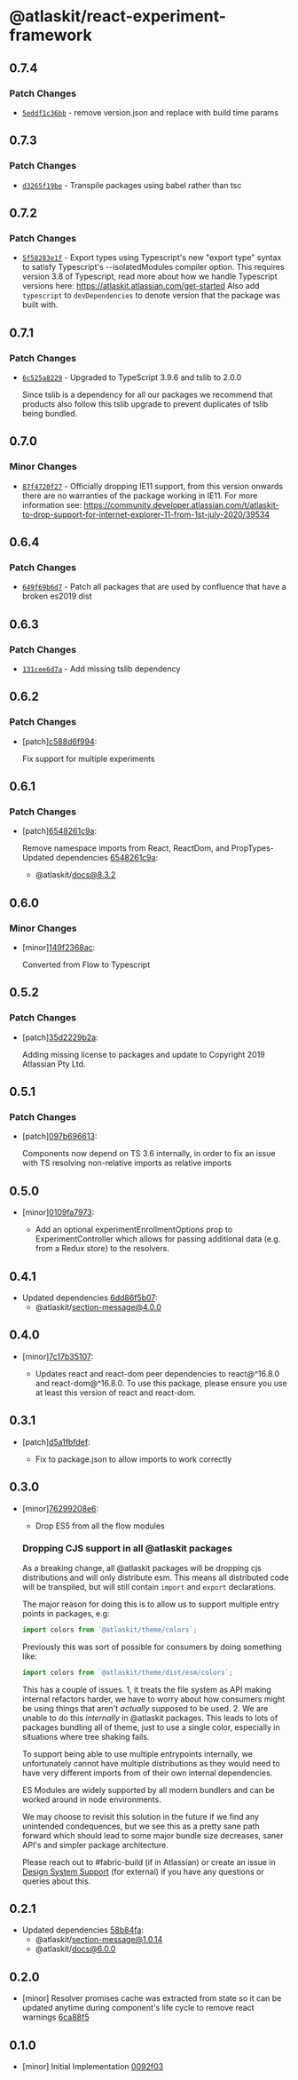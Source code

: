 # @atlaskit/react-experiment-framework

## 0.7.4

### Patch Changes

- [`5eddf1c36bb`](https://bitbucket.org/atlassian/atlassian-frontend/commits/5eddf1c36bb) - remove version.json and replace with build time params

## 0.7.3

### Patch Changes

- [`d3265f19be`](https://bitbucket.org/atlassian/atlassian-frontend/commits/d3265f19be) - Transpile packages using babel rather than tsc

## 0.7.2

### Patch Changes

- [`5f58283e1f`](https://bitbucket.org/atlassian/atlassian-frontend/commits/5f58283e1f) - Export types using Typescript's new "export type" syntax to satisfy Typescript's --isolatedModules compiler option.
  This requires version 3.8 of Typescript, read more about how we handle Typescript versions here: https://atlaskit.atlassian.com/get-started
  Also add `typescript` to `devDependencies` to denote version that the package was built with.

## 0.7.1

### Patch Changes

- [`6c525a8229`](https://bitbucket.org/atlassian/atlassian-frontend/commits/6c525a8229) - Upgraded to TypeScript 3.9.6 and tslib to 2.0.0

  Since tslib is a dependency for all our packages we recommend that products also follow this tslib upgrade
  to prevent duplicates of tslib being bundled.

## 0.7.0

### Minor Changes

- [`87f4720f27`](https://bitbucket.org/atlassian/atlassian-frontend/commits/87f4720f27) - Officially dropping IE11 support, from this version onwards there are no warranties of the package working in IE11.
  For more information see: https://community.developer.atlassian.com/t/atlaskit-to-drop-support-for-internet-explorer-11-from-1st-july-2020/39534

## 0.6.4

### Patch Changes

- [`649f69b6d7`](https://bitbucket.org/atlassian/atlassian-frontend/commits/649f69b6d7) - Patch all packages that are used by confluence that have a broken es2019 dist

## 0.6.3

### Patch Changes

- [`131cee6d7a`](https://bitbucket.org/atlassian/atlassian-frontend/commits/131cee6d7a) - Add missing tslib dependency

## 0.6.2

### Patch Changes

- [patch][c588d6f994](https://bitbucket.org/atlassian/atlassian-frontend/commits/c588d6f994):

  Fix support for multiple experiments

## 0.6.1

### Patch Changes

- [patch][6548261c9a](https://bitbucket.org/atlassian/atlassian-frontend/commits/6548261c9a):

  Remove namespace imports from React, ReactDom, and PropTypes- Updated dependencies [6548261c9a](https://bitbucket.org/atlassian/atlassian-frontend/commits/6548261c9a):

  - @atlaskit/docs@8.3.2

## 0.6.0

### Minor Changes

- [minor][149f2368ac](https://bitbucket.org/atlassian/atlassian-frontend/commits/149f2368ac):

  Converted from Flow to Typescript

## 0.5.2

### Patch Changes

- [patch][35d2229b2a](https://bitbucket.org/atlassian/atlaskit-mk-2/commits/35d2229b2a):

  Adding missing license to packages and update to Copyright 2019 Atlassian Pty Ltd.

## 0.5.1

### Patch Changes

- [patch][097b696613](https://bitbucket.org/atlassian/atlaskit-mk-2/commits/097b696613):

  Components now depend on TS 3.6 internally, in order to fix an issue with TS resolving non-relative imports as relative imports

## 0.5.0

- [minor][0109fa7973](https://bitbucket.org/atlassian/atlaskit-mk-2/commits/0109fa7973):

  - Add an optional experimentEnrollmentOptions prop to ExperimentController which allows for passing additional data (e.g. from a Redux store) to the resolvers.

## 0.4.1

- Updated dependencies [6dd86f5b07](https://bitbucket.org/atlassian/atlaskit-mk-2/commits/6dd86f5b07):
  - @atlaskit/section-message@4.0.0

## 0.4.0

- [minor][7c17b35107](https://bitbucket.org/atlassian/atlaskit-mk-2/commits/7c17b35107):

  - Updates react and react-dom peer dependencies to react@^16.8.0 and react-dom@^16.8.0. To use this package, please ensure you use at least this version of react and react-dom.

## 0.3.1

- [patch][d5a1fbfdef](https://bitbucket.org/atlassian/atlaskit-mk-2/commits/d5a1fbfdef):

  - Fix to package.json to allow imports to work correctly

## 0.3.0

- [minor][76299208e6](https://bitbucket.org/atlassian/atlaskit-mk-2/commits/76299208e6):

  - Drop ES5 from all the flow modules

  ### Dropping CJS support in all @atlaskit packages

  As a breaking change, all @atlaskit packages will be dropping cjs distributions and will only distribute esm. This means all distributed code will be transpiled, but will still contain `import` and
  `export` declarations.

  The major reason for doing this is to allow us to support multiple entry points in packages, e.g:

  ```js
  import colors from `@atlaskit/theme/colors`;
  ```

  Previously this was sort of possible for consumers by doing something like:

  ```js
  import colors from `@atlaskit/theme/dist/esm/colors`;
  ```

  This has a couple of issues. 1, it treats the file system as API making internal refactors harder, we have to worry about how consumers might be using things that aren't _actually_ supposed to be used. 2. We are unable to do this _internally_ in @atlaskit packages. This leads to lots of packages bundling all of theme, just to use a single color, especially in situations where tree shaking fails.

  To support being able to use multiple entrypoints internally, we unfortunately cannot have multiple distributions as they would need to have very different imports from of their own internal dependencies.

  ES Modules are widely supported by all modern bundlers and can be worked around in node environments.

  We may choose to revisit this solution in the future if we find any unintended condequences, but we see this as a pretty sane path forward which should lead to some major bundle size decreases, saner API's and simpler package architecture.

  Please reach out to #fabric-build (if in Atlassian) or create an issue in [Design System Support](https://ecosystem.atlassian.net/secure/CreateIssue.jspa?pid=24670) (for external) if you have any questions or queries about this.

## 0.2.1

- Updated dependencies [58b84fa](https://bitbucket.org/atlassian/atlaskit-mk-2/commits/58b84fa):
  - @atlaskit/section-message@1.0.14
  - @atlaskit/docs@6.0.0

## 0.2.0

- [minor] Resolver promises cache was extracted from state so it can be updated anytime during component's life cycle to remove react warnings [6ca88f5](https://bitbucket.org/atlassian/atlaskit-mk-2/commits/6ca88f5)

## 0.1.0

- [minor] Initial Implementation [0092f03](https://bitbucket.org/atlassian/atlaskit-mk-2/commits/0092f03)
